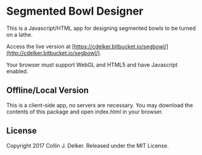 # Segmented Bowl Designer

This is a Javascript/HTML app for designing segmented bowls to be turned on a lathe.

Access the live version at [https://cdelker.bitbucket.io/segbowl/](http://cdelker.bitbucket.io/segbowl/).

Your browser must support WebGL and HTML5 and have Javascript enabled.

## Offline/Local Version

This is a client-side app, no servers are necessary. You may download the contents of this package and open index.html in your browser.

## License

Copyright 2017 Collin J. Delker. Released under the MIT License.
